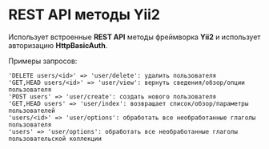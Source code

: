 <h1>REST API методы Yii2</h1>

<p>Использует встроенные <b>REST API</b> методы фреймворка <b>Yii2</b> и использует авторизацию <b>HttpBasicAuth</b>.</p>
<p>Примеры запросов:</p>

```'PUT,PATCH users/<id>' => 'user/update': обновить пользователя
'DELETE users/<id>' => 'user/delete': удалить пользователя
'GET,HEAD users/<id>' => 'user/view': вернуть сведения/обзор/опции пользователя
'POST users' => 'user/create': создать нового пользователя
'GET,HEAD users' => 'user/index': возвращает список/обзор/параметры пользователей
'users/<id>' => 'user/options': обработать все необработанные глаголы пользователя
'users' => 'user/options': обработать все необработанные глаголы пользовательской коллекции
